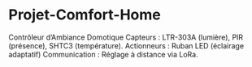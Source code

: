 # Projet-Comfort-Home
 Contrôleur d’Ambiance Domotique      Capteurs : LTR-303A (lumière), PIR (présence), SHTC3 (température).      Actionneurs : Ruban LED (éclairage adaptatif)  Communication : Réglage à distance via LoRa.
